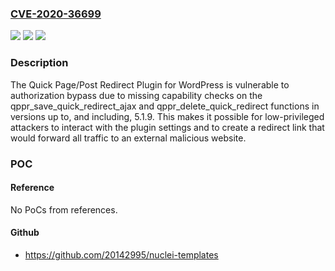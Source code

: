 ### [CVE-2020-36699](https://cve.mitre.org/cgi-bin/cvename.cgi?name=CVE-2020-36699)
![](https://img.shields.io/static/v1?label=Product&message=Quick%20Page%2FPost%20Redirect%20Plugin&color=blue)
![](https://img.shields.io/static/v1?label=Version&message=*%3C%3D%205.1.9%20&color=brighgreen)
![](https://img.shields.io/static/v1?label=Vulnerability&message=CWE-284%20Improper%20Access%20Control&color=brighgreen)

### Description

The Quick Page/Post Redirect Plugin for WordPress is vulnerable to authorization bypass due to missing capability checks on the qppr_save_quick_redirect_ajax and qppr_delete_quick_redirect functions in versions up to, and including, 5.1.9. This makes it possible for low-privileged attackers to interact with the plugin settings and to create a redirect link that would forward all traffic to an external malicious website.

### POC

#### Reference
No PoCs from references.

#### Github
- https://github.com/20142995/nuclei-templates

